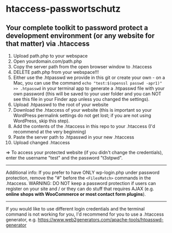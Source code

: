 # htaccess-passwortschutz
## Your complete toolkit to password protect a development environment (or any website for that matter) via .htaccess

1. Upload path.php to your webspace
2. Open yourdomain.com/path.php
3. Copy the server path from the open browser window to .htaccess
4. DELETE path.php from your webspace!!!
5. Either use the .htpasswd we provide in this git or create your own - on a Mac, you can use the command `echo "test:$(openssl passwd -apr1)" >> .htpasswd` in your terminal app to generate a .htpasswd file with your own password (this will be saved to your user folder and you can NOT see this file in your Finder app unless you changed the settings).
6. Upload .htpasswd to the root of your website
7. Download the .htaccess of your website (this is important so your WordPress permalink settings do not get lost; if you are not using WordPress, skip this step).
8. Add the contents of the .htaccess in this repo to your .htaccess (I'd recommend at the very beginning)
9. Paste the server path to .htpasswd in your new .htaccess
10. Upload changed .htaccess

=> To access your protected website (if you didn't change the credentials), enter the username "test" and the password "t3stpwd".

---
Additional info:
If you prefer to have ONLY wp-login.php under password protection, remove the "#" before the ``<FilesMatch>`` commands in the .htaccess. 
WARNING: DO NOT keep a password protection if users can register on your site and / or they can do stuff that requires AJAX (e.g. **online shops with WooCommerce or most contact form plugins**).

---

If you would like to use different login credentials and the terminal command is not working for you, I'd recommend for you to use a .htaccess generator, e.g. https://www.web2generators.com/apache-tools/htpasswd-generator
